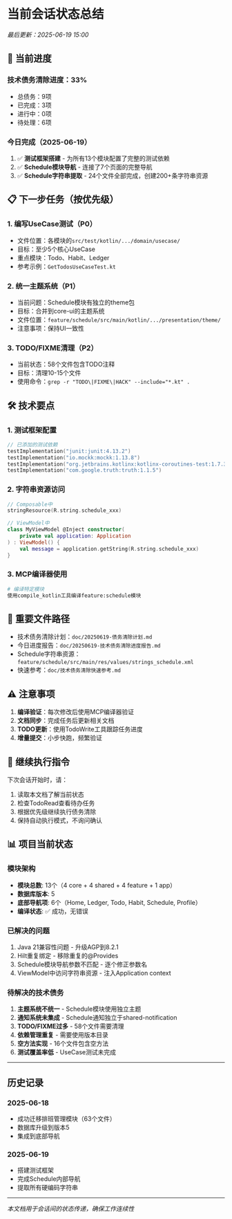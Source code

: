 # 当前会话状态总结

*最后更新：2025-06-19 15:00*

## 🚀 当前进度

### 技术债务清除进度：33%
- 总债务：9项
- 已完成：3项
- 进行中：0项
- 待处理：6项

### 今日完成（2025-06-19）
1. ✅ **测试框架搭建** - 为所有13个模块配置了完整的测试依赖
2. ✅ **Schedule模块导航** - 连接了7个页面的完整导航
3. ✅ **Schedule字符串提取** - 24个文件全部完成，创建200+条字符串资源

## 📋 下一步任务（按优先级）

### 1. 编写UseCase测试（P0）
- 文件位置：各模块的`src/test/kotlin/.../domain/usecase/`
- 目标：至少5个核心UseCase
- 重点模块：Todo、Habit、Ledger
- 参考示例：`GetTodosUseCaseTest.kt`

### 2. 统一主题系统（P1）
- 当前问题：Schedule模块有独立的theme包
- 目标：合并到core-ui的主题系统
- 文件位置：`feature/schedule/src/main/kotlin/.../presentation/theme/`
- 注意事项：保持UI一致性

### 3. TODO/FIXME清理（P2）
- 当前状态：58个文件包含TODO注释
- 目标：清理10-15个文件
- 使用命令：`grep -r "TODO\|FIXME\|HACK" --include="*.kt" .`

## 🛠️ 技术要点

### 1. 测试框架配置
```kotlin
// 已添加的测试依赖
testImplementation("junit:junit:4.13.2")
testImplementation("io.mockk:mockk:1.13.8")
testImplementation("org.jetbrains.kotlinx:kotlinx-coroutines-test:1.7.3")
testImplementation("com.google.truth:truth:1.1.5")
```

### 2. 字符串资源访问
```kotlin
// Composable中
stringResource(R.string.schedule_xxx)

// ViewModel中
class MyViewModel @Inject constructor(
    private val application: Application
) : ViewModel() {
    val message = application.getString(R.string.schedule_xxx)
}
```

### 3. MCP编译器使用
```bash
# 编译特定模块
使用compile_kotlin工具编译feature:schedule模块
```

## 📌 重要文件路径

- 技术债务清除计划：`doc/20250619-债务清除计划.md`
- 今日进度报告：`doc/20250619-技术债务清除进度报告.md`
- Schedule字符串资源：`feature/schedule/src/main/res/values/strings_schedule.xml`
- 快速参考：`doc/技术债务清除快速参考.md`

## ⚠️ 注意事项

1. **编译验证**：每次修改后使用MCP编译器验证
2. **文档同步**：完成任务后更新相关文档
3. **TODO更新**：使用TodoWrite工具跟踪任务进度
4. **增量提交**：小步快跑，频繁验证

## 🔄 继续执行指令

下次会话开始时，请：
1. 读取本文档了解当前状态
2. 检查TodoRead查看待办任务
3. 根据优先级继续执行债务清除
4. 保持自动执行模式，不询问确认

## 📊 项目当前状态

### 模块架构
- **模块总数**: 13个（4 core + 4 shared + 4 feature + 1 app）
- **数据库版本**: 5
- **底部导航项**: 6个（Home, Ledger, Todo, Habit, Schedule, Profile）
- **编译状态**: ✅ 成功，无错误

### 已解决的问题
1. Java 21兼容性问题 - 升级AGP到8.2.1
2. Hilt重复绑定 - 移除重复的@Provides
3. Schedule模块导航参数不匹配 - 逐个修正参数名
4. ViewModel中访问字符串资源 - 注入Application context

### 待解决的技术债务
1. **主题系统不统一** - Schedule模块使用独立主题
2. **通知系统未集成** - Schedule通知独立于shared-notification
3. **TODO/FIXME过多** - 58个文件需要清理
4. **依赖管理重复** - 需要使用版本目录
5. **空方法实现** - 16个文件包含空方法
6. **测试覆盖率低** - UseCase测试未完成

---

## 历史记录

### 2025-06-18
- 成功迁移排班管理模块（63个文件）
- 数据库升级到版本5
- 集成到底部导航

### 2025-06-19
- 搭建测试框架
- 完成Schedule内部导航
- 提取所有硬编码字符串

---

*本文档用于会话间的状态传递，确保工作连续性*